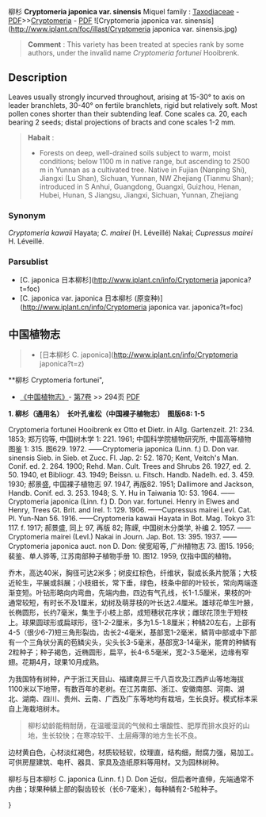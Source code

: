 柳杉 **Cryptomeria japonica var. sinensis** Miquel
family : [Taxodiaceae](http://www.iplant.cn/info/Taxodiaceae?t=foc) - [PDF](http://www.iplant.cn/foc/pdf/Taxodiaceae.pdf)>>[Cryptomeria](http://www.iplant.cn/info/Cryptomeria?t=foc) - [PDF](http://www.iplant.cn/foc/pdf/Cryptomeria.pdf)
![Cryptomeria japonica var. sinensis](http://www.iplant.cn/foc/illast/Cryptomeria japonica var. sinensis.jpg)

> **Comment** : 
> This variety has been treated at species rank by some authors, under the invalid name *Cryptomeria fortunei* Hooibrenk.

## Description

Leaves usually strongly incurved throughout, arising at 15-30°  to axis on leader branchlets, 30-40°  on fertile branchlets, rigid but relatively soft. Most pollen cones shorter than their subtending leaf. Cone scales ca. 20, each bearing 2 seeds; distal projections of bracts and cone scales 1-2 mm.

> **Habait** : 
>*  Forests on deep, well-drained soils subject to warm, moist conditions; below 1100 m in native range, but ascending to 2500 m in Yunnan as a cultivated tree. Native in Fujian (Nanping Shi), Jiangxi (Lu Shan), Sichuan, Yunnan, NW Zhejiang (Tianmu Shan); introduced in S Anhui, Guangdong, Guangxi, Guizhou, Henan, Hubei, Hunan, S Jiangsu, Jiangxi, Sichuan, Yunnan, Zhejiang

### Synonym
*Cryptomeria kawaii* Hayata; *C. mairei* (H. Léveillé) Nakai; *Cupressus mairei* H. Léveillé.

### Parsublist

* [C.  japonica  日本柳杉](http://www.iplant.cn/info/Cryptomeria japonica?t=foc)
* [C.  japonica var. japonica  日本柳杉 (原变种)](http://www.iplant.cn/info/Cryptomeria japonica var. japonica?t=foc)

## 中国植物志

> * [日本柳杉  C.  japonica](http://www.iplant.cn/info/Cryptomeria japonica?t=z)

**柳杉 Cryptomeria fortunei",

* [《中国植物志》](http://www.iplant.cn/frps)- [第7卷](http://www.iplant.cn/frps/vol/7) >> 294页 [PDF](http://www.iplant.cn/frps/pdf/7/294.pdf)

**1. 柳杉（通用名）　长叶孔雀松（中国裸子植物志）　图版68: 1-5**

Cryptomeria fortunei Hooibrenk ex Otto et Dietr. in Allg. Gartenzeit. 21: 234. 1853; 郑万钧等, 中国树木学 1: 221. 1961; 中国科学院植物研究所, 中国高等植物图鉴 1: 315. 图629. 1972. ——Cryptomeria japonica (Linn. f.) D. Don var. sinensis Sieb. in Sieb. et Zucc. Fl. Jap. 2: 52. 1870; Kent, Veitch's Man. Conif. ed. 2. 264. 1900; Rehd. Man. Cult. Trees and Shrubs 26. 1927, ed. 2. 50. 1940, et Bibliogr. 43. 1949; Beissn. u. Fitsch. Handb. Nadelh. ed. 3. 459. 1930; 郝景盛, 中国裸子植物志 97. 1947, 再版82. 1951; Dallimore and Jackson, Handb. Conif. ed. 3. 253. 1948; S. Y. Hu in Taiwania 10: 53. 1964. ——Cryptomeria japonica (Linn. f.) D. Don var. fortunei. Henry in Elwes and Henry, Trees Gt. Brit. and Irel. 1: 129. 1906. ——Cupressus mairei Levl. Cat. Pl. Yun-Nan 56. 1916. ——Cryptomeria kawaii Hayata in Bot. Mag. Tokyo 31: 117. f. 1917; 郝景盛, 同上 97, 再版 82; 陈嵘, 中国树木分类学, 补编 2. 1957. ——Cryptomeria mairei (Levl.) Nakai in Journ. Jap. Bot. 13: 395. 1937. ——Cryptomeria japonica auct. non D. Don: 侯宽昭等, 广州植物志 73. 图15. 1956; 裴鉴、单人骅等, 江苏南部种子植物手册 10. 图12. 1959, 仅指中国的植物。

乔木，高达40米，胸径可达2米多；树皮红棕色，纤维状，裂成长条片脱落；大枝近轮生，平展或斜展；小枝细长，常下垂，绿色，枝条中部的叶较长，常向两端逐渐变短。叶钻形略向内弯曲，先端内曲，四边有气孔线，长1-1.5厘米，果枝的叶通常较短，有时长不及1厘米，幼树及萌芽枝的叶长达2.4厘米。雄球花单生叶腋，长椭圆形，长约7毫米，集生于小枝上部，成短穗状花序状；雌球花顶生于短枝上。球果圆球形或扁球形，径1-2-2厘米，多为1.5-1.8厘米；种鳞20左右，上部有4-5（很少6-7)短三角形裂齿，齿长2-4毫米，基部宽1-2毫米，鳞背中部或中下部有一个三角状分离的苞鳞尖头，尖头长3-5毫米，基部宽3-14毫米，能育的种鳞有2粒种子；种子褐色，近椭圆形，扁平，长4-6.5毫米，宽2-3.5毫米，边缘有窄翅。花期4月，球果10月成熟。

为我国特有树种，产于浙江天目山、福建南屏三千八百坎及江西庐山等地海拔1100米以下地带，有数百年的老树。在江苏南部、浙江、安徽南部、河南、湖北、湖南、四川、贵州、云南、广西及广东等地均有栽培，生长良好。模式标本采自上海栽培树木。

> 柳杉幼龄能稍耐荫，在温暖湿润的气候和土壤酸性、肥厚而排水良好的山地，生长较快；在寒凉较干、土层瘠薄的地方生长不良。

边材黄白色，心材淡红褐色，材质较轻软，纹理直，结构细，耐腐力强，易加工。可供房屋建筑、电杆、器具、家具及造纸原料等用材。又为园林树种。

柳杉与日本柳杉 C. japonica (Linn. f.) D. Don 近似，但后者叶直伸，先端通常不内曲；球果种鳞上部的裂齿较长（长6-7毫米），每种鳞有2-5粒种子。

}